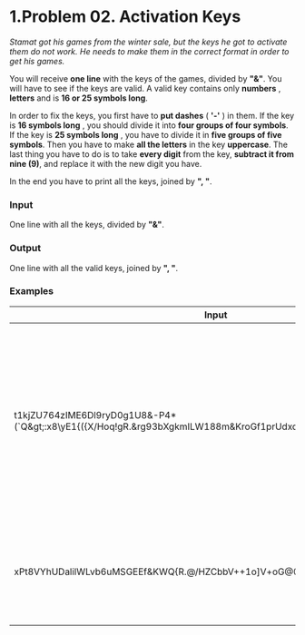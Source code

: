# 1.Problem 02. Activation Keys

_Stamat got his games from the winter sale, but the keys he got to activate them do not work. He needs to make them in the correct format in order to get his games._

You will receive **one line** with the keys of the games, divided by **&quot;&amp;&quot;**. You will have to see if the keys are valid. A valid key contains only **numbers** , **letters** and is **16 or 25 symbols long**.

In order to fix the keys, you first have to **put dashes** ( **&#39;-&#39;** ) in them. If the key is **16 symbols long** , you should divide it into **four groups of four symbols**. If the key is **25 symbols long** , you have to divide it in **five groups of five symbols**. Then you have to make **all the letters** in the key **uppercase**. The last thing you have to do is to take **every digit** from the key, **subtract it from nine (9)**, and replace it with the new digit you have.

In the end you have to print all the keys, joined by **&quot;, &quot;**.

### Input

One line with all the keys, divided by **&quot;&amp;&quot;**.

### Output

One line with all the valid keys, joined by **&quot;, &quot;**.

### Examples

| **Input** | **Output** | **Comment** |
| --- | --- | --- |
| t1kjZU764zIME6Dl9ryD0g1U8&amp;-P4\*(`Q\&gt;:x8\yE1{({X/Hoq!gR.&amp;rg93bXgkmILW188m&amp;KroGf1prUdxdA4ln&amp;U3WH9kXPY0SncCfs | T8KJZ-U235Z-IME3D-L0RYD-9G8U1, RG06-BXGK-MILW-811M, KROG-F8PR-UDXD-A5LN, U6WH-0KXP-Y9SN-CCFS | First you find the dividers &#39;&amp;&#39; and then you take all the valid inputs (colored in yellow) |
| xPt8VYhUDalilWLvb6uMSGEEf&amp;KWQ{R.@/HZCbbV++1o]V+oG@@fF^93&amp;y6fT5EGFgZHqlFiS | XPT1V-YHUDA-LILWL-VB3UM-SGEEF, Y3FT-4EGF-GZHQ-LFIS |   |